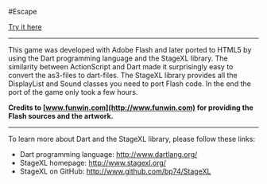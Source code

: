 #Escape

[Try it here](http://www.stagexl.org/samples/escape/ "StageXL Escape Sample")

---

This game was developed with Adobe Flash and later ported to HTML5 by using the
Dart programming language and the StageXL library. The similarity between
ActionScript and Dart made it surprisingly easy to convert the as3-files to
dart-files. The StageXL library provides all the DisplayList and Sound classes
you need to port Flash code. In the end the port of the game only took a few
hours.

**Credits to [www.funwin.com](http://www.funwin.com) for providing
the Flash sources and the artwork.**

---

To learn more about Dart and the StageXL library, please follow these links: 

* Dart programming language: <http://www.dartlang.org/>
* StageXL homepage: <http://www.stagexl.org/>
* StageXL on GitHub: <http://www.github.com/bp74/StageXL>

